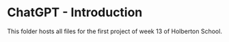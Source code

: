 # ChatGPT - Introduction

This folder hosts all files for the first project of week 13 of Holberton School.
